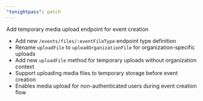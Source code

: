 ```yaml
---
"tonightpass": patch
---
```


Add temporary media upload endpoint for event creation

- Add new `/events/files/:eventFileType` endpoint type definition
- Rename `uploadFile` to `uploadOrganizationFile` for organization-specific uploads
- Add new `uploadFile` method for temporary uploads without organization context
- Support uploading media files to temporary storage before event creation
- Enables media upload for non-authenticated users during event creation flow